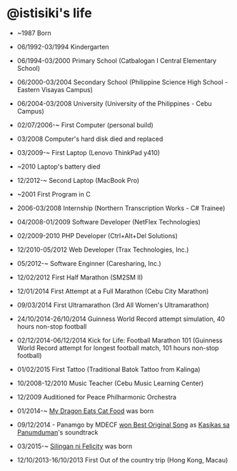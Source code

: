 @istisiki's life
===============

- ~1987 Born
- 06/1992-03/1994 Kindergarten
- 06/1994-03/2000 Primary School (Catbalogan I Central Elementary School)
- 06/2000-03/2004 Secondary School (Philippine Science High School - Eastern
  Visayas Campus)
- 06/2004-03/2008 University (University of the Philippines - Cebu Campus)

- 02/07/2006-~ First Computer (personal build)
- 03/2008 Computer's hard disk died and replaced
- 03/2009-~ First Laptop (Lenovo ThinkPad y410)
- ~2010 Laptop's battery died
- 12/2012-~ Second Laptop (MacBook Pro)

- ~2001 First Program in C
- 2006-03/2008 Internship (Northern Transcription Works - C# Trainee)
- 04/2008-01/2009 Software Developer (NetFlex Technologies)
- 02/2009-2010 PHP Developer (Ctrl+Alt+Del Solutions)
- 12/2010-05/2012 Web Developer (Trax Technologies, Inc.)
- 05/2012-~ Software Enginner (Caresharing, Inc.)

- 12/02/2012 First Half Marathon (SM2SM II)
- 12/01/2014 First Attempt at a Full Marathon (Cebu City Marathon)
- 09/03/2014 First Ultramarathon (3rd All Women's Ultramarathon)
- 24/10/2014-26/10/2014 Guinness World Record attempt simulation, 40
  hours non-stop football
- 02/12/2014-06/12/2014 Kick for Life: Football Marathon 101 (Guinness
  World Record attempt for longest football match, 101 hours non-stop
football)
- 01/02/2015 First Tattoo (Traditional Batok Tattoo from Kalinga)

- 10/2008-12/2010 Music Teacher (Cebu Music Learning Center)
- 12/2009 Auditioned for Peace Philharmonic Orchestra
- 01/2014-~ [My Dragon Eats Cat Food](https://www.facebook.com/MyDragonEatsCatFood) was born
- 09/12/2014 - Panamgo by MDECF [won Best Original Song](https://www.facebook.com/mindanaofilmfest/posts/739606226121840?fref=nf)
as [Kasikas sa Panumduman](https://www.facebook.com/kasikas.sa.panumduman?fref=ts)'s soundtrack
- 03/2015-~ [Silingan ni Felicity](https://www.facebook.com/pages/Silingan-Ni-Felicity/836683136404332) was born


- 12/10/2013-16/10/2013 First Out of the country trip (Hong Kong, Macau)
